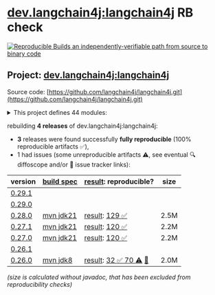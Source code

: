 [dev.langchain4j:langchain4j](https://central.sonatype.com/artifact/dev.langchain4j/langchain4j/versions) RB check
=======

[![Reproducible Builds](https://reproducible-builds.org/images/logos/rb.svg) an independently-verifiable path from source to binary code](https://reproducible-builds.org/)

## Project: [dev.langchain4j:langchain4j](https://central.sonatype.com/artifact/dev.langchain4j/langchain4j/versions)

Source code: [https://github.com/langchain4j/langchain4j.git](https://github.com/langchain4j/langchain4j.git)

<details><summary>This project defines 44 modules:</summary>

* [dev.langchain4j:langchain4j](https://central.sonatype.com/artifact/dev.langchain4j/langchain4j/0.28.0)
* [dev.langchain4j:langchain4j-anthropic](https://central.sonatype.com/artifact/dev.langchain4j/langchain4j-anthropic/0.28.0)
* [dev.langchain4j:langchain4j-azure-ai-search](https://central.sonatype.com/artifact/dev.langchain4j/langchain4j-azure-ai-search/0.28.0)
* [dev.langchain4j:langchain4j-azure-open-ai](https://central.sonatype.com/artifact/dev.langchain4j/langchain4j-azure-open-ai/0.28.0)
* [dev.langchain4j:langchain4j-bedrock](https://central.sonatype.com/artifact/dev.langchain4j/langchain4j-bedrock/0.28.0)
* [dev.langchain4j:langchain4j-bom](https://central.sonatype.com/artifact/dev.langchain4j/langchain4j-bom/0.28.0)
* [dev.langchain4j:langchain4j-cassandra](https://central.sonatype.com/artifact/dev.langchain4j/langchain4j-cassandra/0.28.0)
* [dev.langchain4j:langchain4j-chatglm](https://central.sonatype.com/artifact/dev.langchain4j/langchain4j-chatglm/0.28.0)
* [dev.langchain4j:langchain4j-chroma](https://central.sonatype.com/artifact/dev.langchain4j/langchain4j-chroma/0.28.0)
* [dev.langchain4j:langchain4j-code-execution-engine-graalvm-polyglot](https://central.sonatype.com/artifact/dev.langchain4j/langchain4j-code-execution-engine-graalvm-polyglot/0.28.0)
* [dev.langchain4j:langchain4j-cohere](https://central.sonatype.com/artifact/dev.langchain4j/langchain4j-cohere/0.28.0)
* [dev.langchain4j:langchain4j-core](https://central.sonatype.com/artifact/dev.langchain4j/langchain4j-core/0.28.0)
* [dev.langchain4j:langchain4j-dashscope](https://central.sonatype.com/artifact/dev.langchain4j/langchain4j-dashscope/0.28.0)
* [dev.langchain4j:langchain4j-document-loader-amazon-s3](https://central.sonatype.com/artifact/dev.langchain4j/langchain4j-document-loader-amazon-s3/0.28.0)
* [dev.langchain4j:langchain4j-document-loader-azure-storage-blob](https://central.sonatype.com/artifact/dev.langchain4j/langchain4j-document-loader-azure-storage-blob/0.28.0)
* [dev.langchain4j:langchain4j-document-loader-github](https://central.sonatype.com/artifact/dev.langchain4j/langchain4j-document-loader-github/0.28.0)
* [dev.langchain4j:langchain4j-document-loader-tencent-cos](https://central.sonatype.com/artifact/dev.langchain4j/langchain4j-document-loader-tencent-cos/0.28.0)
* [dev.langchain4j:langchain4j-document-parser-apache-pdfbox](https://central.sonatype.com/artifact/dev.langchain4j/langchain4j-document-parser-apache-pdfbox/0.28.0)
* [dev.langchain4j:langchain4j-document-parser-apache-poi](https://central.sonatype.com/artifact/dev.langchain4j/langchain4j-document-parser-apache-poi/0.28.0)
* [dev.langchain4j:langchain4j-elasticsearch](https://central.sonatype.com/artifact/dev.langchain4j/langchain4j-elasticsearch/0.28.0)
* [dev.langchain4j:langchain4j-embedding-store-filter-parser-sql](https://central.sonatype.com/artifact/dev.langchain4j/langchain4j-embedding-store-filter-parser-sql/0.28.0)
* [dev.langchain4j:langchain4j-hugging-face](https://central.sonatype.com/artifact/dev.langchain4j/langchain4j-hugging-face/0.28.0)
* [dev.langchain4j:langchain4j-infinispan](https://central.sonatype.com/artifact/dev.langchain4j/langchain4j-infinispan/0.28.0)
* [dev.langchain4j:langchain4j-local-ai](https://central.sonatype.com/artifact/dev.langchain4j/langchain4j-local-ai/0.28.0)
* [dev.langchain4j:langchain4j-milvus](https://central.sonatype.com/artifact/dev.langchain4j/langchain4j-milvus/0.28.0)
* [dev.langchain4j:langchain4j-mistral-ai](https://central.sonatype.com/artifact/dev.langchain4j/langchain4j-mistral-ai/0.28.0)
* [dev.langchain4j:langchain4j-mongodb-atlas](https://central.sonatype.com/artifact/dev.langchain4j/langchain4j-mongodb-atlas/0.28.0)
* [dev.langchain4j:langchain4j-neo4j](https://central.sonatype.com/artifact/dev.langchain4j/langchain4j-neo4j/0.28.0)
* [dev.langchain4j:langchain4j-nomic](https://central.sonatype.com/artifact/dev.langchain4j/langchain4j-nomic/0.28.0)
* [dev.langchain4j:langchain4j-ollama](https://central.sonatype.com/artifact/dev.langchain4j/langchain4j-ollama/0.28.0)
* [dev.langchain4j:langchain4j-open-ai](https://central.sonatype.com/artifact/dev.langchain4j/langchain4j-open-ai/0.28.0)
* [dev.langchain4j:langchain4j-opensearch](https://central.sonatype.com/artifact/dev.langchain4j/langchain4j-opensearch/0.28.0)
* [dev.langchain4j:langchain4j-parent](https://central.sonatype.com/artifact/dev.langchain4j/langchain4j-parent/0.28.0)
* [dev.langchain4j:langchain4j-pgvector](https://central.sonatype.com/artifact/dev.langchain4j/langchain4j-pgvector/0.28.0)
* [dev.langchain4j:langchain4j-pinecone](https://central.sonatype.com/artifact/dev.langchain4j/langchain4j-pinecone/0.28.0)
* [dev.langchain4j:langchain4j-qdrant](https://central.sonatype.com/artifact/dev.langchain4j/langchain4j-qdrant/0.28.0)
* [dev.langchain4j:langchain4j-qianfan](https://central.sonatype.com/artifact/dev.langchain4j/langchain4j-qianfan/0.28.0)
* [dev.langchain4j:langchain4j-redis](https://central.sonatype.com/artifact/dev.langchain4j/langchain4j-redis/0.28.0)
* [dev.langchain4j:langchain4j-vearch](https://central.sonatype.com/artifact/dev.langchain4j/langchain4j-vearch/0.28.0)
* [dev.langchain4j:langchain4j-vertex-ai](https://central.sonatype.com/artifact/dev.langchain4j/langchain4j-vertex-ai/0.28.0)
* [dev.langchain4j:langchain4j-vertex-ai-gemini](https://central.sonatype.com/artifact/dev.langchain4j/langchain4j-vertex-ai-gemini/0.28.0)
* [dev.langchain4j:langchain4j-vespa](https://central.sonatype.com/artifact/dev.langchain4j/langchain4j-vespa/0.28.0)
* [dev.langchain4j:langchain4j-weaviate](https://central.sonatype.com/artifact/dev.langchain4j/langchain4j-weaviate/0.28.0)
* [dev.langchain4j:langchain4j-zhipu-ai](https://central.sonatype.com/artifact/dev.langchain4j/langchain4j-zhipu-ai/0.28.0)
</details>

rebuilding **4 releases** of dev.langchain4j:langchain4j:
- **3** releases were found successfully **fully reproducible** (100% reproducible artifacts :white_check_mark:),
- 1 had issues (some unreproducible artifacts :warning:, see eventual :mag: diffoscope and/or :memo: issue tracker links):

| version | [build spec](/BUILDSPEC.md) | [result](https://reproducible-builds.org/docs/jvm/): reproducible? | size |
| -- | --------- | ------ | -- |
| [0.29.1](https://central.sonatype.com/artifact/dev.langchain4j/langchain4j/0.29.1/pom) | | | |
| [0.29.0](https://central.sonatype.com/artifact/dev.langchain4j/langchain4j/0.29.0/pom) | | | |
| [0.28.0](https://central.sonatype.com/artifact/dev.langchain4j/langchain4j/0.28.0/pom) | [mvn jdk21](langchain4j-0.28.0.buildspec) | [result](langchain4j-aggregator-0.28.0.buildinfo): [129 :white_check_mark: ](langchain4j-aggregator-0.28.0.buildcompare) | 2.5M |
| [0.27.1](https://central.sonatype.com/artifact/dev.langchain4j/langchain4j/0.27.1/pom) | [mvn jdk21](langchain4j-0.27.1.buildspec) | [result](langchain4j-aggregator-0.27.1.buildinfo): [120 :white_check_mark: ](langchain4j-aggregator-0.27.1.buildcompare) | 2.2M |
| [0.27.0](https://central.sonatype.com/artifact/dev.langchain4j/langchain4j/0.27.0/pom) | [mvn jdk21](langchain4j-0.27.0.buildspec) | [result](langchain4j-aggregator-0.27.0.buildinfo): [120 :white_check_mark: ](langchain4j-aggregator-0.27.0.buildcompare) | 2.2M |
| [0.26.1](https://central.sonatype.com/artifact/dev.langchain4j/langchain4j/0.26.1/pom) | | | |
| [0.26.0](https://central.sonatype.com/artifact/dev.langchain4j/langchain4j/0.26.0/pom) | [mvn jdk8](langchain4j-0.26.0.buildspec) | [result](langchain4j-aggregator-0.26.0.buildinfo): [32 :white_check_mark:  70 :warning:](langchain4j-aggregator-0.26.0.buildcompare) [:memo:](https://github.com/langchain4j/langchain4j/pull/569) | 2.0M |

<i>(size is calculated without javadoc, that has been excluded from reproducibility checks)</i>
